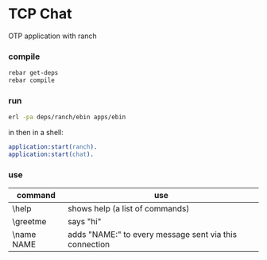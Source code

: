 # TCP Chat

OTP application with ranch

### compile
```bash
rebar get-deps
rebar compile
```
### run
```bash
erl -pa deps/ranch/ebin apps/ebin
```
in then in a shell:
```erlang
application:start(ranch).
application:start(chat).
```
### use
|command|use|
|---|---|
|\help|shows help (a list of commands)|
|\greetme|says "hi" |
|\name NAME|adds "NAME:" to every message sent via this connection|